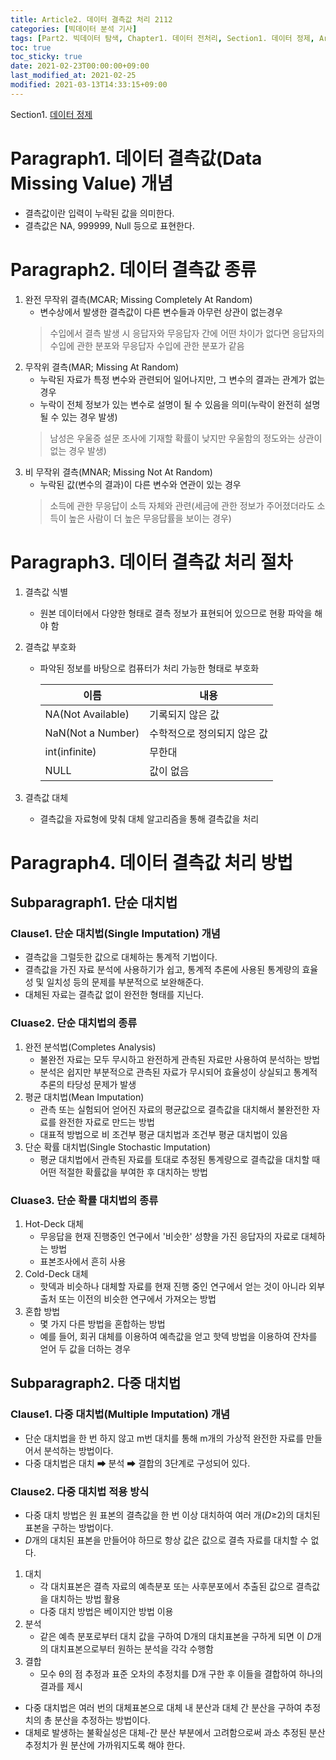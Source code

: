 ```yaml
---
title: Article2. 데이터 결측값 처리 2112
categories: [빅데이터 분석 기사]
tags: [Part2. 빅데이터 탐색, Chapter1. 데이터 전처리, Section1. 데이터 정제, Article2. 데이터 결측값 처리]
toc: true
toc_sticky: true
date: 2021-02-23T00:00:00+09:00
last_modified_at: 2021-02-25
modified: 2021-03-13T14:33:15+09:00
---
```


Section1. [데이터 정제]()

# Paragraph1. 데이터 결측값(Data Missing Value) 개념

- 결측값이란 입력이 누락된 값을 의미한다.
- 결측값은 NA, 999999, Null 등으로 표현한다.

# Paragraph2. 데이터 결측값 종류

1. 완전 무작위 결측(MCAR; Missing Completely At Random)
    - 변수상에서 발생한 결측값이 다른 변수들과 아무런 상관이 없는경우
    > 수입에서 결측 발생 시 응답자와 무응답자 간에 어떤 차이가 없다면 응답자의 수입에 관한 분포와 무응답자 수입에 관한 분포가 같음	
2. 무작위 결측(MAR; Missing At Random)
    - 누락된 자료가 특정 변수와 관련되어 일어나지만, 그 변수의 결과는 관계가 없는 경우
    - 누락이 전체 정보가 있는 변수로 설명이 될 수 있음을 의미(누락이 완전히 설명될 수 있는 경우 발생)
    > 남성은 우울증 설문 조사에 기재할 확률이 낮지만 우울함의 정도와는 상관이 없는 경우 발생)
3. 비 무작위 결측(MNAR; Missing Not At Random)
    - 누락된 값(변수의 결과)이 다른 변수와 연관이 있는 경우
    > 소득에 관한 무응답이 소득 자체와 관련(세금에 관한 정보가 주어졌더라도 소득이 높은 사람이 더 높은 무응답률을 보이는 경우)

# Paragraph3. 데이터 결측값 처리 절차

1. 결측값 식별

   - 원본 데이터에서 다양한 형태로 결측 정보가 표현되어 있으므로 현황 파악을 해야 함

2. 결측값 부호화

   - 파악된 정보를 바탕으로 컴퓨터가 처리 가능한 형태로 부호화

     | 이름              | 내용                        |
     | ----------------- | --------------------------- |
     | NA(Not Available) | 기록되지 않은 값            |
     | NaN(Not a Number) | 수학적으로 정의되지 않은 값 |
     | int(infinite)     | 무한대                      |
     | NULL              | 값이 없음                   |

3. 결측값 대체

   - 결측값을 자료형에 맞춰 대체 알고리즘을 통해 결측값을 처리

# Paragraph4. 데이터 결측값 처리 방법

## Subparagraph1. 단순 대치법

### Clause1. 단순 대치법(Single Imputation) 개념

- 결측값을 그럴듯한 값으로 대체하는 통계적 기법이다.
- 결측값을 가진 자료 분석에 사용하기가 쉽고, 통계적 추론에 사용된 통계량의 효율성 및 일치성 등의 문제를 부분적으로 보완해준다.
- 대체된 자료는 결측값 없이 완전한 형태를 지닌다.

### Cluase2. 단순 대치법의 종류

1. 완전 분석법(Completes Analysis)
   - 불완전 자료는 모두 무시하고 완전하게 관측된 자료만 사용하여 분석하는 방법
   - 분석은 쉽지만 부분적으로 관측된 자료가 무시되어 효율성이 상실되고 통계적 추론의 타당성 문제가 발생
2. 평균 대치법(Mean Imputation)
   - 관측 또는 실험되어 얻어진 자료의 평균값으로 결측값을 대치해서 불완전한 자료를 완전한 자료로 만드는 방법
   - 대표적 방법으로 비 조건부 평균 대치법과 조건부 평균 대치법이 있음
3. 단순 확률 대치법(Single Stochastic Imputation)
   - 평균 대치법에서 관측된 자료를 토대로 추정된 통계량으로 결측값을 대치할 때 어떤 적절한 확률값을 부여한 후 대치하는 방법

### Cluase3. 단순 확률 대치법의 종류

1. Hot-Deck 대체
   - 무응답을 현재 진행중인 연구에서 '비슷한' 성향을 가진 응답자의 자료로 대체하는 방법
   - 표본조사에서 흔히 사용
2. Cold-Deck 대체
   - 핫덱과 비슷하나 대체할 자료를 현재 진행 중인 연구에서 얻는 것이 아니라 외부 출처 또는 이전의 비슷한 연구에서 가져오는 방법
3. 혼합 방법
   - 몇 가지 다른 방법을 혼합하는 방법
   - 예를 들어, 회귀 대체를 이용하여 예측값을 얻고 핫덱 방법을 이용하여 잔차를 얻어 두 값을 더하는 경우

## Subparagraph2. 다중 대치법

### Clause1. 다중 대치법(Multiple Imputation) 개념

- 단순 대치법을 한 번 하지 않고 m번 대치를 통해 m개의 가상적 완전한 자료를 만들어서 분석하는 방법이다.
- 다중 대치법은 대치 ➡ 분석 ➡ 결합의 3단계로 구성되어 있다. 

### Clause2. 다중 대치법 적용 방식

- 다중 대치 방법은 원 표본의 결측값을 한 번 이상 대치하여 여러 개(*D*≥2)의 대치된 표본을 구하는 방법이다.
- *D*개의 대치된 표본을 만들어야 하므로 항상 값은 값으로 결측 자료를 대치할 수 없다.

1. 대치
   - 각 대치표본은 결측 자료의 예측분포 또는 사후분포에서 추출된 값으로 결측값을 대치하는 방법 활용
   - 다중 대치 방법은 베이지안 방법 이용
2. 분석
   - 같은 예측 분포로부터 대치 값을 구하여 D개의 대치표본을 구하게 되면 이 *D*개의 대치표본으로부터 원하는 분석을 각각 수행함
3. 결합
   - 모수 θ의 점 추정과 표준 오차의 추정치를 D개 구한 후 이들을 결합하여 하나의 결과를 제시

- 다중 대치법은 여러 번의 대체표본으로 대체 내 분산과 대체 간 분산을 구하여 추정치의 총 분산을 추정하는 방법이다.
- 대체로 발생하는 불확실성은 대체-간 분산 부분에서 고려함으로써 과소 추정된 분산 추정치가 원 분산에 가까워지도록 해야 한다.

